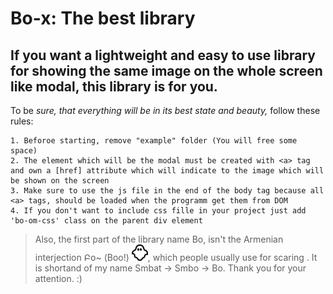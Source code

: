 Bo-x: The best library
===============
## If you want a lightweight and easy to use library for showing the same image on the whole screen like modal, this library is for you.
To be _sure, that everything will be in its best state and beauty,_ follow these rules:

	1. Beforoe starting, remove "example" folder (You will free some space)
	2. The element which will be the modal must be created with <a> tag and own a [href] attribute which will indicate to the image which will be shown on the screen
	3. Make sure to use the js file in the end of the body tag because all <a> tags, should be loaded when the programm get them from DOM
	4. If you don't want to include css fille in your project just add 'bo-om-css' class on the parent div element

>Also, the first part of the library name Bo, isn't the Armenian interjection Բօ~ (Boo!) ![alt text](https://raw.githubusercontent.com/Smbo-2002/bo-x/master/example/img/ghost.png "Booo!"), which people usually use for scaring . It is shortand of my name Smbat -> Smbo -> Bo. Thank you for your attention. :) 
